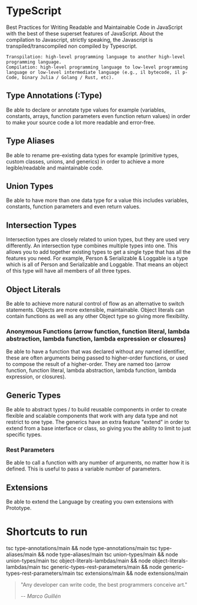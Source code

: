 # TypeScript
Best Practices for Writing Readable and Maintainable Code in JavaScript with the best of these superset features of JavaScript. About the compilation to Javascript, strictly speaking, the Javascript is transpiled/transcompiled non compiled by Typescript.

    Transpilation: high-level programming language to another high-level programming language.
    Compilation: high-level programming language to low-level programming language or low-level intermediate language (e.g., il bytecode, il p-Code, binary Julia / Golang / Rust, etc).

## Type Annotations (:Type)
Be able to declare or annotate type values for example (variables, constants, arrays, function parameters even function return values) in order to make your source code a lot more readable and error-free.

## Type Aliases
Be able to rename pre-existing data types for example (primitive types, custom classes, unions, and generics) in order to achieve a more legible/readable and maintainable code.

## Union Types
Be able to have more than one data type for a value this includes variables, constants, function parameters and even return values.

## Intersection Types
Intersection types are closely related to union types, but they are used very differently. An intersection type combines multiple types into one. This allows you to add together existing types to get a single type that has all the features you need. For example, Person & Serializable & Loggable is a type which is all of Person and Serializable and Loggable. That means an object of this type will have all members of all three types.

## Object Literals
Be able to achieve more natural control of flow as an alternative to switch statements. Objects are more extensible, maintainable. Object literals can contain functions as well as any other Object type so giving more flexibility.

### Anonymous Functions (arrow function, function literal, lambda abstraction, lambda function, lambda expression or closures)
Be able to have a function that was declared without any named identifier, these are often arguments being passed to higher-order functions, or used to compose the result of a higher-order. 
They are named too (arrow function, function literal, lambda abstraction, lambda function, lambda expression, or closures).

## Generic Types
Be able to abstract types / to build reusable components in order to create flexible and scalable components that work with any data type and not restrict to one type.
The generics have an extra feature "extend" in order to extend from a base interface or class, so giving you the ability to limit to just specific types.

### Rest Parameters
Be able to call a function with any number of arguments, no matter how it is defined. This is useful to pass a variable number of parameters.

## Extensions
Be able to extend the Language by creating you own extensions with Prototype.

# Shortcuts to run
tsc type-annotations/main && node type-annotations/main
tsc type-aliases/main && node type-aliases/main
tsc union-types/main && node union-types/main
tsc object-literals-lambdas/main && node object-literals-lambdas/main
tsc generic-types-rest-parameters/main && node generic-types-rest-parameters/main
tsc extensions/main && node extensions/main

> "Any developer can write code, the best programmers conceive art."
>
> -- <cite>Marco Guillén</cite>